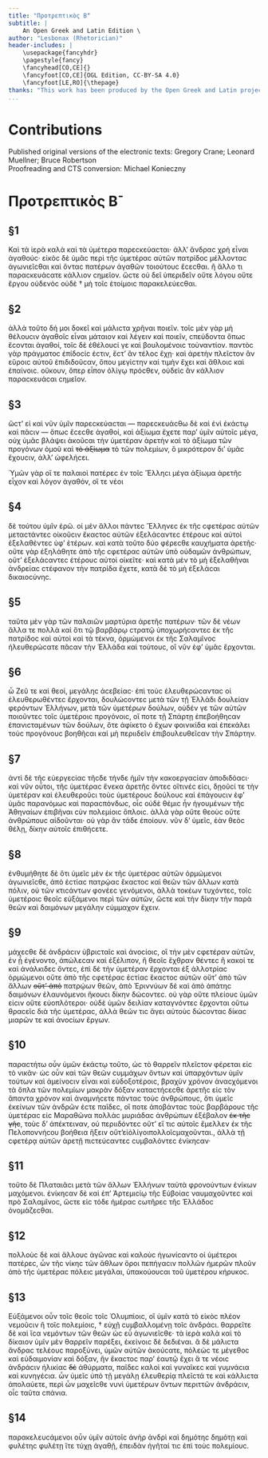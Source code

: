 ```yaml
---
title: "Προτρεπτικὸς Β̄"
subtitle: |
	An Open Greek and Latin Edition \ 
author: "Lesbonax (Rhetorician)"
header-includes: | 
	\usepackage{fancyhdr}
	\pagestyle{fancy}
	\fancyhead[CO,CE]{}
	\fancyfoot[CO,CE]{OGL Edition, CC-BY-SA 4.0}
	\fancyfoot[LE,RO]{\thepage}
thanks: "This work has been produced by the Open Greek and Latin project through the help of volunteers. See contributions for details."
...
```


# Contributions  

Published original versions of the electronic texts: Gregory Crane; Leonard Muellner; Bruce Robertson  
 Proofreading and CTS conversion: Michael Konieczny  

# Προτρεπτικὸς Β̄  

## §1  

<p rend="indent"><pb facs="lesbonactissophi00lesbuoft_0042"/>Καὶ τὰ ἱερὰ καλὰ καὶ τὰ
            ὑμέτερα παρεϲκεύαϲται· ἀλλ’ ἄνδραϲ χρὴ εἶναι ἀγαθούϲ· εἰκὸϲ δὲ ὑμᾶϲ περὶ <pb
              facs="lesbonactissophi00lesbuoft_0043"/>τῆϲ ὑμετέραϲ αὐτῶν πατρίδοϲ μέλλονταϲ
            ἀγωνιεῖϲθαι καὶ ὄνταϲ πατέρων ἀγαθῶν τοιούτουϲ ἔϲεϲθαι. ἢ ἄλλο τι παραϲκευάϲατε κάλλιον
            ϲημεῖον. ὥϲτε οὐ δεῖ ὑπεριδεῖν οὔτε λόγου οὔτε ἔργου οὐδενὸϲ οὐδὲ † μὴ τοῖϲ ἑτοίμοιϲ
            παρακελεύεϲθαι. </p>  

## §2  

<p>ἀλλὰ τοῦτο δή μοι δοκεῖ καὶ μάλιϲτα χρῆναι ποιεῖν. τοῖϲ μὲν γὰρ <add>μὴ</add> θέλουϲιν
            ἀγαθοῖϲ εἶναι μάταιον καὶ λέγειν καὶ ποιεῖν, ϲπεύδοντα ὅπωϲ ἔϲονται ἀγαθοί, τοῖϲ δὲ
            ἐθέλουϲί γε <add>καὶ</add> βουλομένοιϲ τοὐναντίον. παντὸϲ γὰρ πράγματοϲ ἐπίδοϲίϲ
            ἐϲτιν, ἔϲτ’ ἂν τέλοϲ ἔχῃ· καὶ ἀρετὴν πλεῖϲτον ἂν εὕροιϲ αὐτοῦ ἐπιδιδοῦϲαν, ὅπου μεγίϲτην
            καὶ τιμὴν ἔχει καὶ ἄθλοιϲ καὶ ἐπαίνοιϲ. οὔκουν, ὅπερ εἶπον ὀλίγῳ πρόϲθεν, οὐδεὶϲ ἂν
            κάλλιον παραϲκευάϲαι ϲημεῖον. </p>  

## §3  

<p>ὥϲτ’ εἰ καὶ νῦν ὑμῖν παρεϲκεύαϲται — παρεϲκευάϲθω δὲ καὶ ἑνὶ ἑκάϲτῳ καὶ
            πᾶϲιν — ὅπωϲ ἔϲεϲθε ἀγαθοί, καὶ ἀξίωμα ἔχετε παρ’ ὑμῖν αὐτοῖϲ μέγα, οὐχ ὑμᾶϲ βλάψει
            ἀκοῦϲαι τὴν ὑμετέραν ἀρετὴν καὶ τὸ ἀξίωμα τῶν προγόνων ὁμοῦ καὶ <del>τὸ ἀξίωμα</del> τὸ
            τῶν πολεμίων, ὃ μικρότερον δι’ ὑμᾶϲ ἔχουϲιν, ἀλλ’ ὠφελήϲει. </p>
          <p rend="indent">Ὑμῶν γὰρ οἵ τε παλαιοὶ πατέρεϲ ἐν τοῖϲ Ἕλληϲι μέγα ἀξίωμα ἀρετῆϲ εἶχον
            καὶ λόγον ἀγαθόν, οἵ τε νέοι <gap reason="lost"/>
            <pb facs="lesbonactissophi00lesbuoft_0044"/></p>  

## §4  

<p>δὲ τούτου ὑμῖν ἐρῶ. οἱ μὲν ἄλλοι πάντεϲ Ἕλληνεϲ ἐκ τῆϲ ϲφετέραϲ αὐτῶν μεταϲτάντεϲ
            οἰκοῦϲιν ἕκαϲτοϲ αὐτῶν ἐξελάϲαντεϲ ἑτέρουϲ καὶ αὐτοὶ ἐξελαθέντεϲ ὑφ’ ἑτέρων. καὶ κατὰ
            τοῦτο δύο φέρεϲθε καυχήματα ἀρετῆϲ· οὔτε γὰρ ἐξηλάθητε ἀπὸ τῆϲ ϲφετέραϲ αὐτῶν ὑπὸ
            οὐδαμῶν ἀνθρώπων, οὔτ’ ἐξελάϲαντεϲ ἑτέρουϲ αὐτοὶ οἰκεῖτε· καὶ κατὰ μὲν τὸ μὴ ἐξελαθῆναι
            ἀνδρείαϲ ϲτέφανον τὴν πατρίδα ἔχετε, κατὰ δὲ τὸ μὴ ἐξελάϲαι δικαιοϲύνηϲ. </p>  

## §5  

<p>ταῦτα μὲν γὰρ τῶν παλαιῶν μαρτύρια ἀρετῆϲ πατέρων· τῶν δὲ νέων ἄλλα τε πολλὰ καὶ ὅτι
            τῷ βαρβάρῳ ϲτρατῷ ὑποχωρήϲαντεϲ ἐκ τῆϲ πατρίδοϲ καὶ αὐτοὶ καὶ τὰ τέκνα, ὁρμώμενοι
            ἐκ τῆϲ Σαλαμῖνοϲ ἠλευθερώϲατε πᾶϲαν τὴν Ἑλλάδα καὶ τούτουϲ, οἳ νῦν ἐφ’ ὑμᾶϲ ἔρχονται.
          </p>  

## §6  

<p>ὦ Ζεῦ τε καὶ θεοί, μεγάληϲ ἀϲεβείαϲ· ἐπὶ τοὺϲ ἐλευθερώϲανταϲ οἱ ἐλευθερωθέντεϲ
            ἔρχονται, δουλώϲοντεϲ μετὰ τῶν τῇ Ἑλλάδι δουλείαν φερόντων Ἑλλήνων, μετὰ τῶν ὑμετέρων
            δούλων, οὐδέν γε τῶν αὐτῶν ποιοῦντεϲ τοῖϲ ὑμετέροιϲ προγόνοιϲ, οἵ ποτε τῇ Σπάρτῃ
            ἐπεβοήθηϲαν ἐπανιϲταμένων τῶν δούλων, ὅτε ἀφίκετο <add>ὁ</add> ἔχων φοινικίδα καὶ
            ἐπεκάλει τοὺϲ προγόνουϲ βοηθῆϲαι καὶ μὴ περιιδεῖν ἐπιβουλευθεῖϲαν τὴν Σπάρτην. </p>  

## §7  

<p>ἀντὶ δὲ τῆϲ εὐεργεϲίαϲ τῆϲδε τήνδε ἡμῖν τὴν κακοεργαϲίαν ἀποδιδόαϲι· καὶ νῦν οὗτοι, τῆϲ
            ὑμετέραϲ ἕνεκα ἀρετῆϲ ὄντεϲ οἵτινέϲ εἰϲι, δῃοῦϲί τε τὴν ὑμετέραν καὶ ἐλευθεροῦϲι τοὺϲ
            ὑμετέρουϲ δούλουϲ καὶ ἐπάγουϲιν ἐφ’ ὑμᾶϲ παρανόμωϲ καὶ παραϲπόνδωϲ, οἷϲ οὐδὲ θέμιϲ ἦν
              <pb facs="lesbonactissophi00lesbuoft_0045"/>ἡγουμένων <add>τῆϲ</add> Ἀθηναίων ἐπιβῆναι
            ϲὺν πολεμίοιϲ ὅπλοιϲ. ἀλλὰ γὰρ οὔτε θεοὺϲ οὔτε ἀνθρώπουϲ αἰδοῦνται· οὐ γὰρ ἂν τάδε
            ἐποίουν. <add>νῦν δ’</add> ὑμεῖϲ, ἐὰν θεὸϲ θέλῃ, δίκην αὐτοῖϲ ἐπιθήϲετε. </p>  

## §8  

<p>ἐνθυμήθητε δὲ ὅτι ὑμεῖϲ μὲν ἐκ τῆϲ ὑμετέραϲ αὐτῶν ὁρμώμενοι ἀγωνιεῖϲθε, ἀπὸ ἑϲτίαϲ
            πατρῴαϲ ἕκαϲτοϲ καὶ θεῶν τῶν ἄλλων κατὰ πόλιν, οὐ τῶν κτιϲάντων φονέεϲ γενόμενοι, ἀλλὰ
            τοκέων τυχόντεϲ, τοῖϲ ὑμετέροιϲ θεοῖϲ εὐξάμενοι περὶ τῶν αὐτῶν, ὥϲτε καὶ τὴν δίκην τὴν
            παρὰ θεῶν καὶ δαιμόνων μεγάλην ϲύμμαχον ἔχειν. </p>  

## §9  

<p>μάχεϲθε δὲ ἀνδράϲιν ὑβριϲταῖϲ καὶ ἀνοϲίοιϲ, οἳ τὴν μὲν ϲφετέραν αὐτῶν, ἐν ᾗ ἐγένοντο,
            ἀπώλεϲαν καὶ ἐξέλιπον, ἢ θεοῖϲ ἔχθραν θέντεϲ ἢ κακοί τε καὶ ἀνάλκιδεϲ ὄντεϲ, ἐπὶ δὲ τὴν
            ὑμετέραν ἔρχονται ἐξ ἀλλοτρίαϲ ὁρμώμενοι οὔτε ἀπὸ τῆϲ ϲφετέραϲ ἑϲτίαϲ ἕκαϲτοϲ αὐτῶν οὔτ’
            ἀπὸ τῶν ἄλλων <del>οὔτ’ ἀπὸ</del> πατρῴων θεῶν, ἀπὸ Ἐριννύων δὲ καὶ ἀπὸ ἀπάτηϲ δαιμόνων
            ἐλαυνόμενοι ἥκουϲι δίκην δώϲοντεϲ. οὐ γὰρ οὔτε πλείουϲ ὑμῶν εἰϲιν οὔτε εὐοπλότεροι· οὐδὲ
            ὑμῶν δειλίαν καταγνόντεϲ ἔρχονται οὕτω θραϲεῖϲ διὰ τῆϲ ὑμετέραϲ, ἀλλὰ θεῶν τιϲ ἄγει
            αὐτοὺϲ δώϲονταϲ δίκαϲ μιαρῶν τε καὶ ἀνοϲίων ἔργων. </p>  

## §10  

<p>παραϲτήτω οὖν ὑμῶν ἑκάϲτῳ τοῦτο, ὡϲ τὸ θαρρεῖν πλεῖϲτον φέρεται εἰϲ τὸ νικᾶν· ὡϲ οὖν
            καὶ τῶν θεῶν ϲυμμάχων ὄντων καὶ ὑπαρχόν<add>των</add> ὑμῖν τούτων καὶ ἀμείνοϲιν εἶναι
            καὶ εὐδοξοτέροιϲ, βραχὺν χρόνον ἀναϲχόμενοι τὰ ὅπλα τῶν πολεμίων μακρὰν δόξαν
            καταϲτήϲεϲθε ἀρετῆϲ εἰϲ τὸν ἅπαντα χρόνον καὶ ἀναμνήϲετε πάνταϲ τοὺϲ ἀνθρώπουϲ, ὅτι
            ὑμεῖϲ ἐκείνων τῶν ἀνδρῶν ἐϲτε παῖδεϲ, οἵ ποτε ἀποβάνταϲ τοὺϲ βαρβάρουϲ τῆϲ ὑμετέραϲ εἰϲ
            Μαραθῶνα <pb facs="lesbonactissophi00lesbuoft_0046"/>πολλὰϲ μυριάδαϲ ἀνθρώπων ἐξέβαλον
              <del>ἐκ τῆϲ γῆϲ</del>, τοὺϲ δ’ ἀπέκτειναν, οὐ περιιδόντεϲ οὔτ’ εἴ τιϲ αὐτοῖϲ ἔμελλεν
            ἐκ τῆϲ Πελοποννήϲου βοήθεια ἥξειν οὔτ’εἰὀλίγοιπολλοῖϲμαχοῦνται., ἀλλὰ τῇ
            ϲφετέρᾳ αὐτῶν ἀρετῇ πιϲτεύϲαντεϲ ϲυμβαλόντεϲ ἐνίκηϲαν· </p>  

## §11  

<p>τοῦτο δὲ Πλαταιᾶϲι μετὰ τῶν ἄλλων Ἑλλήνων ταὐτὰ φρονούντων ἐνίκων μαχόμενοι. ἐνίκηϲαν
            δὲ καὶ ἐπ’ Ἀρτεμιϲίῳ τῆϲ Εὐβοίαϲ ναυμαχοῦντεϲ καὶ πρὸ Σαλαμῖνοϲ, ὥϲτε εἰϲ τόδε
            ἡμέραϲ ϲωτῆρεϲ τῆϲ Ἑλλάδοϲ ὀνομάζεϲθαι. </p>  

## §12  

<p>πολλοὺϲ δὲ καὶ ἄλλουϲ ἀγῶναϲ καὶ καλοὺϲ ἠγωνίϲαντο οἱ ὑμέτεροι πατέρεϲ, ὧν τῆϲ νίκηϲ
            τῶν ἄθλων ὅροι πεπήγαϲιν πολλῶν ἡμερῶν πλοῦν ἀπὸ τῆϲ ὑμετέραϲ πόλειϲ μεγάλαι,
            ὑπακούουϲαι τοῦ ὑμετέρου κήρυκοϲ. </p>  

## §13  

<p rend="indent">Εὐξάμενοι οὖν τοῖϲ θεοῖϲ τοῖϲ Ὀλυμπίοιϲ, οἳ ὑμῖν κατὰ τὸ εἰκὸϲ πλέον
            νεμοῦϲιν ἢ τοῖϲ πολεμίοιϲ, † εὐχῇ ϲυμβαλλομένῃ τοῖϲ ἀνδράϲι. θαρρεῖτε δὲ καὶ ἴϲα
            νεμόντων τῶν θεῶν <add>ὡϲ</add> εὖ ἀγωνιεῖϲθε· τὰ ἱερὰ καλὰ καὶ τὸ δίκαιον ὑμῖν μὲν
            θαρρεῖν παρέξει, ἐκείνοιϲ δὲ δεδιέναι. ἃ δὲ μάλιϲτα ἄνδραϲ τελέουϲ παροξύνει, ὑμῶν αὐτῶν
            ἀκούϲατε, πόλεώϲ τε μέγεθοϲ καὶ εὐδαιμονίαν καὶ δόξαν, ἣν ἕκαϲτοϲ παρ’ ἑαυτῷ ἔχει ἅ τε
            νέοιϲ ἀνδράϲιν ἡλικίαϲ <del>δὲ</del> ἀθύρματα, παῖδεϲ καλοὶ καὶ γυναῖκεϲ καί γυμνάϲια
            καὶ κυνηγέϲια. ὧν ὑμεῖϲ <add>ὑπὸ</add> τῇ μεγάλῃ ἐλευθερίᾳ πλεῖϲτά τε καὶ κάλλιϲτα
            ἀπολαύετε, περὶ ὧν μαχεῖϲθε νυνὶ ὑμετέρων ὄντων περιττῶν ἀνδράϲιν, οἷϲ ταῦτα ϲπάνια.
          </p>  

## §14  

<p>παρακελευϲάμενοι οὖν <pb facs="lesbonactissophi00lesbuoft_0047"/>ὑμῖν αὐτοῖϲ ἀνὴρ ἀνδρὶ
            καὶ δημότηϲ δημότῃ καὶ φυλέτηϲ φυλέτῃ ἴτε τύχῃ ἀγαθῇ, ἐπειδὰν ἡγῆταί τιϲ ἐπὶ τοὺϲ
            πολεμίουϲ. </p>  

